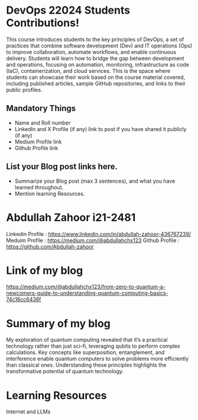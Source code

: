 # DevOps 22024 Students Contributions! 

This course introduces students to the key principles of DevOps, a set of practices that combine software development (Dev) and IT operations (Ops) to improve collaboration, automate workflows, and enable continuous delivery. Students will learn how to bridge the gap between development and operations, focusing on automation, monitoring, infrastructure as code (IaC), containerization, and cloud services. This is the space where students can showcase their work based on the course material covered, including published articles, sample GitHub repositories, and links to their public profiles.

## Mandatory Things
- Name and Roll number
- LinkedIn and X Profile (if any) link to post if you have shared it publicly (if any)
- Medium Profile link
- Github Profile link

## List your Blog post links here.
- Summarize your Blog post (max 3 sentences), and what you have learned throughout.
- Mention learning Resources. 



# Abdullah Zahoor i21-2481
Linkedin Profile : https://www.linkedin.com/in/abdullah-zahoor-436767239/ Meduim Profile : https://medium.com/@abdullahchx123 Github Profile : https://github.com/Abdullah-zahoor

# Link of my blog
https://medium.com/@abdullahchx123/from-zero-to-quantum-a-newcomers-guide-to-understanding-quantum-computing-basics-74c16cc6436f

# Summary of my blog 
My exploration of quantum computing revealed that it’s a practical technology rather than just sci-fi, leveraging qubits to perform complex calculations. Key concepts like superposition, entanglement, and interference enable quantum computers to solve problems more efficiently than classical ones. Understanding these principles highlights the transformative potential of quantum technology.

# Learning Resources 
Internet and LLMs
